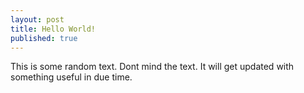 ```yaml
---
layout: post
title: Hello World!
published: true
---
```


This is some random text. Dont mind the text. It will get updated with something useful in due time.
